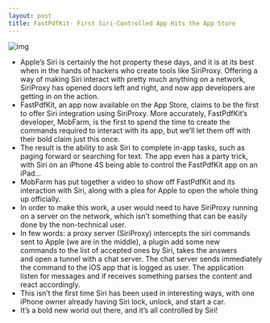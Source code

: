 ```yaml
---
layout: post
title: FastPdfKit- First Siri-Controlled App Hits the App Store
---
```

![img](http://media.idownloadblog.com/wp-content/uploads/2011/11/FastPdfKit-Siri.jpg)
* Apple’s Siri is certainly the hot property these days, and it is at its best when in the hands of hackers who create tools like SiriProxy. Offering a way of making Siri interact with pretty much anything on a network, SiriProxy has opened doors left and right, and now app developers are getting in on the action.
* FastPdfKit, an app now available on the App Store, claims to be the first to offer Siri integration using SiriProxy. More accurately, FastPdfKit’s developer, MobFarm, is the first to spend the time to create the commands required to interact with its app, but we’ll let them off with their bold claim just this once.
* The result is the ability to ask Siri to complete in-app tasks, such as paging forward or searching for text. The app even has a party trick, with Siri on an iPhone 4S being able to control the FastPdfKit app on an iPad…
* MobFarm has put together a video to show off FastPdfKit and its interaction with Siri, along with a plea for Apple to open the whole thing up officially.
* In order to make this work, a user would need to have SiriProxy running on a server on the network, which isn’t something that can be easily done by the non-technical user.
* In few words: a proxy server (SiriProxy) intercepts the siri commands sent to Apple (we are in the middle), a plugin add some new commands to the list of accepted ones by Siri, takes the answers and open a tunnel with a chat server. The chat server sends immediately the command to the iOS app that is logged as user. The application listen for messages and if receives something parses the content and react accordingly.
* This isn’t the first time Siri has been used in interesting ways, with one iPhone owner already having Siri lock, unlock, and start a car.
* It’s a bold new world out there, and it’s all controlled by Siri!


